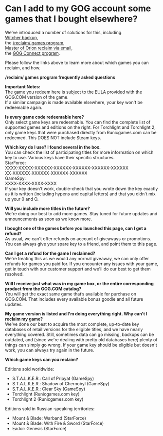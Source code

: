 Can I add to my GOG account some games that I bought elsewhere?
===============================================================

We've introduced a number of solutions for this, including:  
[Witcher backup](https://www.gog.com/witcher/backup),  
the [/reclaim/ games program](https://www.gog.com/reclaim),  
[Master of Orion reclaim via email](https://www.gog.com/news/master_of_orion_updated_reclaim_your_master_of_orion_1_2_and_3_retail_copies),  
the [GOG Connect program](https://www.gog.com/connect).  
  
Please follow the links above to learn more about which games you can reclaim, and how.

**/reclaim/ games program frequently asked questions**

**Important Notes:**  
The game you redeem here is subject to the EULA provided with the GOG.COM version of the game.  
If a similar campaign is made available elsewhere, your key won't be redeemable again.

**Is every game code redeemable here?**  
Only select game keys are redeemable. You can find the complete list of supported games and editions on the right. For Torchlight and Torchlight 2, only game keys that were purchased directly from Runicgames.com can be redeemed. This DOES NOT include Steam keys.

**Which key do I use? I found several in the box.**  
You can check the list of participating titles for more information on which key to use. Various keys have their specific structures.  
StarForce:  
XXXX-XXXXX-XXXXXX-XXXXXX-XXXXXX-XXXXXX-XXXXXX  
XX-XXXXXX-XXXXXX-XXXXXX-XXXXXX  
GameSpy:  
XXXX-XXXX-XXXX-XXXX  
If your key doesn't work, double-check that you wrote down the key exactly as it is written (including hypens and capital letters) and that you didn't mix up your 0 and O.

**Will you include more titles in the future?**  
We're doing our best to add more games. Stay tuned for future updates and announcements as soon as we know more.

**I bought one of the games before you launched this page, can I get a refund?**  
As usual, we can't offer refunds on account of giveaways or promotions. You can always give your spare key to a friend, and point them to this page.

**Can I get a refund for the game I reclaimed?**  
We're treating this as we would any normal giveaway, we can only offer refunds for games you paid for. If you encounter any issues with your game, get in touch with our customer support and we'll do our best to get them resolved.

**Will I receive just what was in my game box, or the entire corresponding product from the GOG.COM catalog?**  
You will get the exact same game that’s available for purchase on GOG.COM. That includes every available bonus goodie and all future updates.

**My game version is listed and I'm doing everything right. Why can't I reclaim my game?**  
We've done our best to acquire the most complete, up-to-date key databases of retail versions for the eligible titles, and we have nearly everything covered. Still, sometimes data can go missing, backups can be outdated, and (since we're dealing with pretty old databases here) plenty of things can simply go wrong. If your game key should be eligible but doesn't work, you can always try again in the future.  
  
**Which game keys can you reclaim?**

Editions sold worldwide:

*   S.T.A.L.K.E.R.: Call of Pripyat (GameSpy)
*   S.T.A.L.K.E.R.: Shadow of Chernobyl (GameSpy)
*   S.T.A.L.K.E.R.: Clear Sky (GameSpy)
*   Torchlight (Runicgames.com key)
*   Torchlight 2 (Runicgames.com key)

Editions sold in Russian-speaking territories:

*   Mount & Blade: Warband (StarForce)
*   Mount & Blade: With Fire & Sword (StarForce)
*   Eador: Genesis (StarForce)